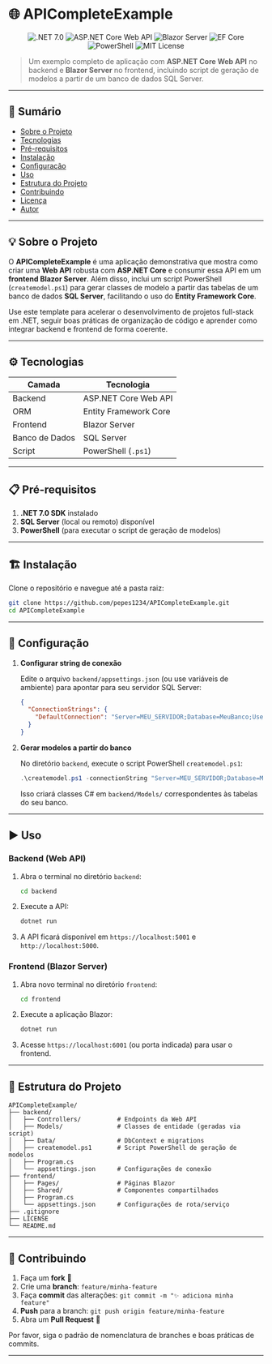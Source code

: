 # 🌐 APICompleteExample

<p align="center">
  <img src="https://img.shields.io/badge/.NET-7.0-blue" alt=".NET 7.0" />
  <img src="https://img.shields.io/badge/ASP.NET_Core-Web_API-informational" alt="ASP.NET Core Web API" />
  <img src="https://img.shields.io/badge/Blazor-Server-lightgrey" alt="Blazor Server" />
  <img src="https://img.shields.io/badge/Entity_Framework-Core-success" alt="EF Core" />
  <img src="https://img.shields.io/badge/PowerShell-Script-yellow" alt="PowerShell" />
  <img src="https://img.shields.io/badge/License-MIT-brightgreen" alt="MIT License" />
</p>

> Um exemplo completo de aplicação com **ASP.NET Core Web API** no backend e **Blazor Server** no frontend, incluindo script de geração de modelos a partir de um banco de dados SQL Server.

---

## 📑 Sumário

- [Sobre o Projeto](#sobre-o-projeto)
- [Tecnologias](#tecnologias)
- [Pré-requisitos](#pré-requisitos)
- [Instalação](#instalação)
- [Configuração](#configuração)
- [Uso](#uso)
- [Estrutura do Projeto](#estrutura-do-projeto)
- [Contribuindo](#contribuindo)
- [Licença](#licença)
- [Autor](#autor)

---

## 💡 Sobre o Projeto

O **APICompleteExample** é uma aplicação demonstrativa que mostra como criar uma **Web API** robusta com **ASP.NET Core** e consumir essa API em um **frontend Blazor Server**. Além disso, inclui um script PowerShell (`createmodel.ps1`) para gerar classes de modelo a partir das tabelas de um banco de dados **SQL Server**, facilitando o uso do **Entity Framework Core**.

Use este template para acelerar o desenvolvimento de projetos full-stack em .NET, seguir boas práticas de organização de código e aprender como integrar backend e frontend de forma coerente.

---

## ⚙️ Tecnologias

| Camada     | Tecnologia                  |
|------------|-----------------------------|
| Backend    | ASP.NET Core Web API        |
| ORM        | Entity Framework Core       |
| Frontend   | Blazor Server               |
| Banco de Dados | SQL Server              |
| Script     | PowerShell (`.ps1`)         |

---

## 📋 Pré-requisitos

1. **.NET 7.0 SDK** instalado
2. **SQL Server** (local ou remoto) disponível
3. **PowerShell** (para executar o script de geração de modelos)

---

## 🏗️ Instalação

Clone o repositório e navegue até a pasta raiz:

```bash
git clone https://github.com/pepes1234/APICompleteExample.git
cd APICompleteExample
```

---

## 🔧 Configuração

1. **Configurar string de conexão**

   Edite o arquivo `backend/appsettings.json` (ou use variáveis de ambiente) para apontar para seu servidor SQL Server:

   ```json
   {
     "ConnectionStrings": {
       "DefaultConnection": "Server=MEU_SERVIDOR;Database=MeuBanco;User Id=usuario;Password=senha;"
     }
   }
   ```

2. **Gerar modelos a partir do banco**

   No diretório `backend`, execute o script PowerShell `createmodel.ps1`:

   ```powershell
   .\createmodel.ps1 -connectionString "Server=MEU_SERVIDOR;Database=MeuBanco;User Id=usuario;Password=senha;" -outputFolder "Models"
   ```

   Isso criará classes C# em `backend/Models/` correspondentes às tabelas do seu banco.

---

## ▶️ Uso

### Backend (Web API)

1. Abra o terminal no diretório `backend`:
   ```bash
   cd backend
   ```
2. Execute a API:
   ```bash
   dotnet run
   ```
3. A API ficará disponível em `https://localhost:5001` e `http://localhost:5000`.

### Frontend (Blazor Server)

1. Abra novo terminal no diretório `frontend`:
   ```bash
   cd frontend
   ```
2. Execute a aplicação Blazor:
   ```bash
   dotnet run
   ```
3. Acesse `https://localhost:6001` (ou porta indicada) para usar o frontend.

---

## 📂 Estrutura do Projeto

```plaintext
APICompleteExample/
├── backend/
│   ├── Controllers/          # Endpoints da Web API
│   ├── Models/               # Classes de entidade (geradas via script)
│   ├── Data/                 # DbContext e migrations
│   ├── createmodel.ps1       # Script PowerShell de geração de modelos
│   ├── Program.cs
│   └── appsettings.json      # Configurações de conexão
├── frontend/
│   ├── Pages/                # Páginas Blazor
│   ├── Shared/               # Componentes compartilhados
│   ├── Program.cs
│   └── appsettings.json      # Configurações de rota/serviço
├── .gitignore
├── LICENSE
└── README.md
```

---

## 🤝 Contribuindo

1. Faça um **fork** 🍴
2. Crie uma **branch**: `feature/minha-feature`
3. Faça **commit** das alterações: `git commit -m "✨ adiciona minha feature"`
4. **Push** para a branch: `git push origin feature/minha-feature`
5. Abra um **Pull Request** 🚀

Por favor, siga o padrão de nomenclatura de branches e boas práticas de commits.

---
